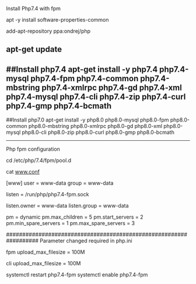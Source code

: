 Install Php7.4 with fpm

apt -y install software-properties-common

add-apt-repository ppa:ondrej/php

apt-get update
------------------------------------------------------------------
##Install php7.4
apt-get install -y php7.4 php7.4-mysql php7.4-fpm php7.4-common php7.4-mbstring php7.4-xmlrpc php7.4-gd php7.4-xml php7.4-mysql php7.4-cli php7.4-zip php7.4-curl php7.4-gmp php7.4-bcmath
------------------------------------------------------------------
##Install php7.0
apt-get install -y php8.0 php8.0-mysql php8.0-fpm php8.0-common php8.0-mbstring php8.0-xmlrpc php8.0-gd php8.0-xml php8.0-mysql php8.0-cli php8.0-zip php8.0-curl php8.0-gmp php8.0-bcmath


------------------------------------------------------------------
Php fpm configuration

cd /etc/php/7.4/fpm/pool.d

cat www.conf

[www]
user = www-data
group = www-data

listen = /run/php/php7.4-fpm.sock

listen.owner = www-data
listen.group = www-data

pm = dynamic
pm.max_children = 5
pm.start_servers = 2
pm.min_spare_servers = 1
pm.max_spare_servers = 3

##################################################################
Parameter changed required in php.ini

fpm
upload_max_filesize = 100M

cli
upload_max_filesize = 100M

systemctl restart php7.4-fpm
systemctl enable php7.4-fpm
